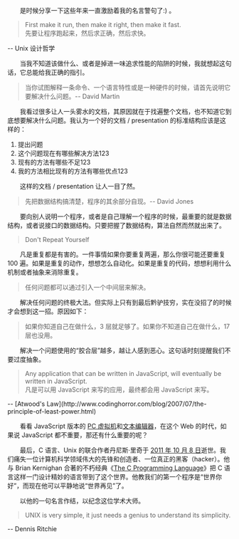 　　是时候分享一下这些年来一直激励着我的名言警句了:) 。

> First make it run, then make it right, then make it fast.<br />
先要让程序跑起来，然后求正确，然后求快。
<div class="right">-- Unix 设计哲学</div>

　　当我不知道该做什么、或者是掉进一味追求性能的陷阱的时候，我就想起这句话，它总能给我正确的指引。

> 当你试图解释一条命令、一个语言特性或是一种硬件的时候，请首先说明它要解决什么问题。-- David Martin

　　我看过很多让人一头雾水的文档，其原因就在于找遍整个文档，也不知道它到底想要解决什么问题。我认为一个好的文档 / presentation 的标准结构应该是这样的：

1. 提出问题
2. 这个问题现在有哪些解决方法123
3. 现有的方法有哪些不足123
4. 我的方法相比现有的方法有哪些优点123

　　这样的文档 / presentation 让人一目了然。

> 先把数据结构搞清楚，程序的其余部分自现。-- David Jones

　　要向别人说明一个程序，或者是自己理解一个程序的时候，最重要的就是数据结构，或者说接口的数据结构。只要把握了数据结构，算法自然而然就出来了。

> Don't Repeat Yourself

　　凡是重复都是有害的。一件事情如果你要重复两遍，那么你很可能还要重复 100 遍。如果是重复的动作，想想怎么自动化。如果是重复的代码，想想利用什么机制或者抽象来消除重复。

> 任何问题都可以通过引入一个中间层来解决。

　　解决任何问题的终极大法。但实际上只有到最后黔驴技穷，实在没招了的时候才会想到这一招。原因如下：

> 如果你知道自己在做什么，3 层就足够了。如果你不知道自己在做什么，17 层也没用。

　　解决一个问题使用的“胶合层”越多，越让人感到恶心。这句话时刻提醒我们不要过度抽象。

> Any application that can be written in JavaScript, will eventually be written in JavaScript.<br />
凡是可以用 JavaScript 来写的应用，最终都会用 JavaScript 来写。
<div class="right">-- [Atwood's Law](http://www.codinghorror.com/blog/2007/07/the-principle-of-least-power.html)</div>

　　看看 JavaScript 版本的 [PC 虚拟机](http://bellard.org/jslinux/)和[文本编辑器](http://www.ymacs.org/demo/)，在这个 Web 的时代，如果说 JavaScript 都不重要，那还有什么重要的呢？

　　最后，C 语言、Unix 的联合作者丹尼斯·里奇于 [2011 年 10 月 8 日](http://en.wikipedia.org/wiki/Dennis_Ritchie)逝世。我们痛失一位计算机科学领域伟大的先锋和创造者、一位真正的黑客（hacker）。他与 Brian Kernighan 合著的不朽经典《[The C Programming Language](http://book.douban.com/subject/1236999/)》把 C 语言这样一门设计精妙的语言带到了这个世界。他教我们的第一个程序是“世界你好”，而现在他可以平静地说“世界再见”了。

　　以他的一句名言作结，以纪念这位学术大师。

> UNIX is very simple, it just needs a genius to understand its simplicity.
<div class="right">-- Dennis Ritchie</div>
